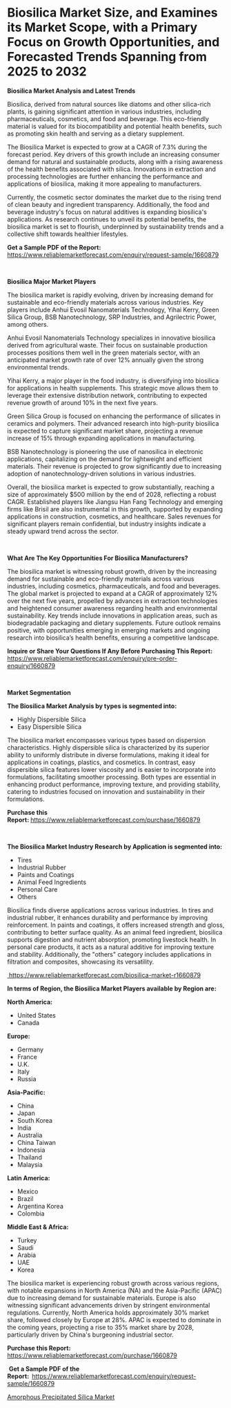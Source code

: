 <p><h1>Biosilica Market Size, and Examines its Market Scope, with a Primary Focus on Growth Opportunities, and Forecasted Trends Spanning from 2025 to 2032</h1></p><p><strong>Biosilica Market Analysis and Latest Trends</strong></p>
<p><p>Biosilica, derived from natural sources like diatoms and other silica-rich plants, is gaining significant attention in various industries, including pharmaceuticals, cosmetics, and food and beverage. This eco-friendly material is valued for its biocompatibility and potential health benefits, such as promoting skin health and serving as a dietary supplement.</p><p>The Biosilica Market is expected to grow at a CAGR of 7.3% during the forecast period. Key drivers of this growth include an increasing consumer demand for natural and sustainable products, along with a rising awareness of the health benefits associated with silica. Innovations in extraction and processing technologies are further enhancing the performance and applications of biosilica, making it more appealing to manufacturers.</p><p>Currently, the cosmetic sector dominates the market due to the rising trend of clean beauty and ingredient transparency. Additionally, the food and beverage industry's focus on natural additives is expanding biosilica's applications. As research continues to unveil its potential benefits, the biosilica market is set to flourish, underpinned by sustainability trends and a collective shift towards healthier lifestyles.</p></p>
<p><strong>Get a Sample PDF of the Report:&nbsp;</strong> <a href="https://www.reliablemarketforecast.com/enquiry/request-sample/1660879?utm_campaign=2458&utm_medium=2&utm_source=Github&utm_content=ia&utm_term=01042025&utm_id=biosilica">https://www.reliablemarketforecast.com/enquiry/request-sample/1660879</a></p>
<p>&nbsp;</p>
<p><strong>Biosilica Major Market Players</strong></p>
<p><p>The biosilica market is rapidly evolving, driven by increasing demand for sustainable and eco-friendly materials across various industries. Key players include Anhui Evosil Nanomaterials Technology, Yihai Kerry, Green Silica Group, BSB Nanotechnology, SRP Industries, and Agrilectric Power, among others.</p><p>Anhui Evosil Nanomaterials Technology specializes in innovative biosilica derived from agricultural waste. Their focus on sustainable production processes positions them well in the green materials sector, with an anticipated market growth rate of over 12% annually given the strong environmental trends.</p><p>Yihai Kerry, a major player in the food industry, is diversifying into biosilica for applications in health supplements. This strategic move allows them to leverage their extensive distribution network, contributing to expected revenue growth of around 10% in the next five years.</p><p>Green Silica Group is focused on enhancing the performance of silicates in ceramics and polymers. Their advanced research into high-purity biosilica is expected to capture significant market share, projecting a revenue increase of 15% through expanding applications in manufacturing.</p><p>BSB Nanotechnology is pioneering the use of nanosilica in electronic applications, capitalizing on the demand for lightweight and efficient materials. Their revenue is projected to grow significantly due to increasing adoption of nanotechnology-driven solutions in various industries.</p><p>Overall, the biosilica market is expected to grow substantially, reaching a size of approximately $500 million by the end of 2028, reflecting a robust CAGR. Established players like Jiangsu Han Fang Technology and emerging firms like Brisil are also instrumental in this growth, supported by expanding applications in construction, cosmetics, and healthcare. Sales revenues for significant players remain confidential, but industry insights indicate a steady upward trend across the sector.</p></p>
<p>&nbsp;</p>
<p><strong>What Are The Key Opportunities For Biosilica Manufacturers?</strong></p>
<p><p>The biosilica market is witnessing robust growth, driven by the increasing demand for sustainable and eco-friendly materials across various industries, including cosmetics, pharmaceuticals, and food and beverages. The global market is projected to expand at a CAGR of approximately 12% over the next five years, propelled by advances in extraction technologies and heightened consumer awareness regarding health and environmental sustainability. Key trends include innovations in application areas, such as biodegradable packaging and dietary supplements. Future outlook remains positive, with opportunities emerging in emerging markets and ongoing research into biosilica’s health benefits, ensuring a competitive landscape.</p></p>
<p><strong>Inquire or Share Your Questions If Any Before Purchasing This Report:</strong> <a href="https://www.reliablemarketforecast.com/enquiry/pre-order-enquiry/1660879?utm_campaign=2458&utm_medium=2&utm_source=Github&utm_content=ia&utm_term=01042025&utm_id=biosilica">https://www.reliablemarketforecast.com/enquiry/pre-order-enquiry/1660879</a></p>
<p>&nbsp;</p>
<p><strong>Market Segmentation</strong></p>
<p><strong>The Biosilica Market Analysis by types is segmented into:</strong></p>
<p><ul><li>Highly Dispersible Silica</li><li>Easy Dispersible Silica</li></ul></p>
<p><p>The biosilica market encompasses various types based on dispersion characteristics. Highly dispersible silica is characterized by its superior ability to uniformly distribute in diverse formulations, making it ideal for applications in coatings, plastics, and cosmetics. In contrast, easy dispersible silica features lower viscosity and is easier to incorporate into formulations, facilitating smoother processing. Both types are essential in enhancing product performance, improving texture, and providing stability, catering to industries focused on innovation and sustainability in their formulations.</p></p>
<p><strong>Purchase this Report:&nbsp;</strong><a href="https://www.reliablemarketforecast.com/purchase/1660879?utm_campaign=2458&utm_medium=2&utm_source=Github&utm_content=ia&utm_term=01042025&utm_id=biosilica">https://www.reliablemarketforecast.com/purchase/1660879</a></p>
<p>&nbsp;</p>
<p><strong>The Biosilica Market Industry Research by Application is segmented into:</strong></p>
<p><ul><li>Tires</li><li>Industrial Rubber</li><li>Paints and Coatings</li><li>Animal Feed Ingredients</li><li>Personal Care</li><li>Others</li></ul></p>
<p><p>Biosilica finds diverse applications across various industries. In tires and industrial rubber, it enhances durability and performance by improving reinforcement. In paints and coatings, it offers increased strength and gloss, contributing to better surface quality. As an animal feed ingredient, biosilica supports digestion and nutrient absorption, promoting livestock health. In personal care products, it acts as a natural additive for improving texture and stability. Additionally, the "others" category includes applications in filtration and composites, showcasing its versatility.</p></p>
<p><a href="https://www.reliablemarketforecast.com/biosilica-market-r1660879?utm_campaign=2458&utm_medium=2&utm_source=Github&utm_content=ia&utm_term=01042025&utm_id=biosilica">&nbsp;https://www.reliablemarketforecast.com/biosilica-market-r1660879</a></p>
<p><strong>In terms of Region, the Biosilica Market Players available by Region are:</strong></p>
<p>
    <p> <strong> North America: </strong>
        <ul>
            <li>United States</li>
            <li>Canada</li>
        </ul>
        </p> 
    <p> <strong> Europe: </strong>
        <ul>
            <li>Germany</li>
            <li>France</li>
            <li>U.K.</li>
            <li>Italy</li>
            <li>Russia</li>
        </ul>
        </p> 
    <p> <strong> Asia-Pacific: </strong>
        <ul>
            <li>China</li>
            <li>Japan</li>
            <li>South Korea</li>
            <li>India</li>
            <li>Australia</li>
            <li>China Taiwan</li>
            <li>Indonesia</li>
            <li>Thailand</li>
            <li>Malaysia</li>
        </ul>
        </p> 
    <p> <strong> Latin America: </strong>
        <ul>
            <li>Mexico</li>
            <li>Brazil</li>
            <li>Argentina Korea</li>
            <li>Colombia</li>
        </ul>
        </p> 
    <p> <strong> Middle East & Africa: </strong>
        <ul>
            <li>Turkey</li>
            <li>Saudi</li>
            <li>Arabia</li>
            <li>UAE</li>
            <li>Korea</li>
        </ul>
    </p>
    </p>
<p><p>The biosilica market is experiencing robust growth across various regions, with notable expansions in North America (NA) and the Asia-Pacific (APAC) due to increasing demand for sustainable materials. Europe is also witnessing significant advancements driven by stringent environmental regulations. Currently, North America holds approximately 30% market share, followed closely by Europe at 28%. APAC is expected to dominate in the coming years, projecting a rise to 35% market share by 2028, particularly driven by China's burgeoning industrial sector.</p></p>
<p><strong>Purchase this Report: </strong><a href="https://www.reliablemarketforecast.com/purchase/1660879?utm_campaign=2458&utm_medium=2&utm_source=Github&utm_content=ia&utm_term=01042025&utm_id=biosilica">https://www.reliablemarketforecast.com/purchase/1660879</a></p>
<p>&nbsp;<strong>Get a Sample PDF of the Report:&nbsp;&nbsp;</strong><a href="https://www.reliablemarketforecast.com/enquiry/request-sample/1660879?utm_campaign=2458&utm_medium=2&utm_source=Github&utm_content=ia&utm_term=01042025&utm_id=biosilica">https://www.reliablemarketforecast.com/enquiry/request-sample/1660879</a></p>
<p><strong></strong></p>
<p><p><a href="https://github.com/maclarensidney/Market-Research-Report-List-1/blob/main/amorphous-precipitated-silica-market.md?utm_campaign=2458&utm_medium=2&utm_source=Github&utm_content=ia&utm_term=01042025&utm_id=biosilica">Amorphous Precipitated Silica Market</a></p></p>